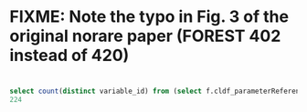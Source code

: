 
#
# FIXME: Note the typo in Fig. 3 of the original norare paper (FOREST 402 instead of 420)
#

```sql
select count(distinct variable_id) from (select f.cldf_parameterReference,uv.variable_id, count(uv.cldf_id) as c from formtable as f, `unit-values.csv` as uv where uv.cldf_formReference = f.cldf_id and f.cldf_parameterReference != 0 group by uv.Variable_ID, f.cldf_parameterReference having c > 1 order by c desc) as s;
224
```
